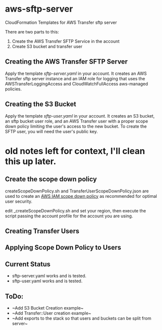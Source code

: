 # aws-sftp-server

CloudFormation Templates for AWS Transfer sftp server

There are two parts to this:

1. Create the AWS Transfer SFTP Service in the account
2. Create S3 bucket and transfer user

## Creating the AWS Transfer SFTP Server

Apply the template _sftp-server.yaml_ in your account. It creates an AWS Transfer sftp server instance and an IAM role for logging that uses the AWSTransferLoggingAccess and CloudWatchFullAccess aws-managed policies.

## Creating the S3 Bucket

Apply the template _sftp-user.yaml_ in your account. It creates an S3 bucket, an sftp bucket user role, and an AWS Transfer user with a proper scope down policy limiting the user's access to the new bucket. To create the SFTP user, you will need the user's public key.

# old notes left for context, I'll clean this up later.

## Create the scope down policy

createScopeDownPolicy.sh and TransferUserScopeDownPolicy.json are used to create an [AWS IAM scope down policy](https://docs.aws.amazon.com/transfer/latest/userguide/users.html#users-policies-scope-down) as recommended for optimal user security.

edit _createScopeDownPolicy.sh and set your region, then execute the script passing the account profile for the account you are using.

## Creating Transfer Users

## Applying Scope Down Policy to Users

## Current Status

* sftp-server.yaml works and is tested.
* sftp-user.yaml works and is tested.

## ToDo:

* ~Add S3 Bucket Creation example~
* ~Add Transfer::User creation example~
* ~Add exports to the stack so that users and buckets can be split from server~
